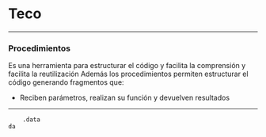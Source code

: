 # Teco
---
### Procedimientos
Es una herramienta para estructurar el código y facilita la comprensión y facilita la reutilización
Además los procedimientos permiten estructurar el código generando fragmentos que:
- Reciben parámetros, realizan su función y devuelven resultados
---
```arm
	.data
da
```